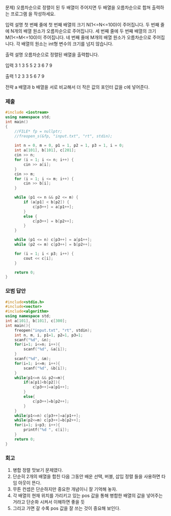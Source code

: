 문제)
오름차순으로 정렬이 된 두 배열이 주어지면 두 배열을 오름차순으로 합쳐 출력하는 프로그램
을 작성하세요.

입력 설명
첫 번째 줄에 첫 번째 배열의 크기 N(1<=N<=100)이 주어집니다.
두 번째 줄에 N개의 배열 원소가 오름차순으로 주어집니다.
세 번째 줄에 두 번째 배열의 크기 M(1<=M<=100)이 주어집니다.
네 번째 줄에 M개의 배열 원소가 오름차순으로 주어집니다.
각 배열의 원소는 int형 변수의 크기를 넘지 않습니다.

출력 설명
오름차순으로 정렬된 배열을 출력합니다.

입력
3
1 3 5
5
2 3 6 7 9

출력
1 2 3 3 5 6 7 9

전략
 a 배열과 b 배열을 서로 비교해서 더 작은 값의 포인터 값을 c에 넣어준다.

### 제출
``` Cpp
#include <iostream> 
using namespace std;
int main()
{
    //FILE* fp = nullptr;
    //freopen_s(&fp, "input.txt", "rt", stdin);
    
    int n = 0, m = 0, p1 = 1, p2 = 1, p3 = 1, i = 0;
    int a[101], b[101], c[201];
    cin >> n;
    for (i = 1; i <= n; i++) {
        cin >> a[i];
    }
    cin >> m;
    for (i = 1; i <= m; i++) {
        cin >> b[i];
    }

    while (p1 <= n && p2 <= m) {
        if (a[p1] < b[p2]) {
            c[p3++] = a[p1++];
        }
        else {
            c[p3++] = b[p2++];
        }
    }

    while (p1 <= n) c[p3++] = a[p1++];
    while (p2 <= m) c[p3++] = b[p2++];

    for (i = 1; i < p3; i++) {
        cout << c[i];
    }

    return 0;
}
```

### 모범 답안
``` Cpp
#include<stdio.h>
#include<vector>
#include<algorithm>
using namespace std;
int a[101], b[101], c[300];
int main(){
    freopen("input.txt", "rt", stdin);
    int n, m, i, p1=1, p2=1, p3=1;
    scanf("%d", &n);
    for(i=1; i<=n; i++){
        scanf("%d", &a[i]);
    }
    scanf("%d", &m);
    for(i=1; i<=m; i++){
        scanf("%d", &b[i]);
    }
    while(p1<=n && p2<=m){
        if(a[p1]<b[p2]){
            c[p3++]=a[p1++];
        }
        else{
            c[p3++]=b[p2++];
        }
    }
    while(p1<=n) c[p3++]=a[p1++];
    while(p2<=m) c[p3++]=b[p2++];
    for(i=1; i<p3; i++){
        printf("%d ", c[i]);
    }
    return 0;
}
```

### 회고
1. 병합 정렬 맛보기 문제였다.
2. 단순히 2개의 배열을 합친 다음 그동안 배운 선택, 버블, 삽입 정렬 들을 사용하면 타임 아웃이 뜬다.
3. 무튼 컨셉은 단순하지만 중요한 개념이니 잘 기억해 놓자.
4. 각 배열의 현재 위치를 가리키고 있는 pos 값을 통해 병합한 배열의 값을 넣어주는 거라고 단순화 시켜서 이해하면 좋을 듯
5. 그리고 가면 갈 수록 pos 값을 잘 쓰는 것이 중요해 보인다.